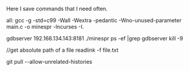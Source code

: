 Here I save commands that I need often.

all: 
	gcc -g -std=c99 -Wall -Wextra -pedantic -Wno-unused-parameter main.c -o minespr -lncurses -I.


gdbserver 192.168.134.143:8181 ./minespr
ps -ef |grep gdbserver
kill -9 <pid>

//get absolute path of a file
readlink -f file.txt

git pull --allow-unrelated-histories